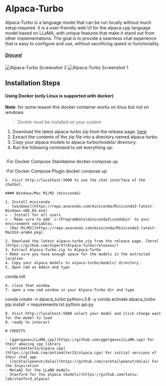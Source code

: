 # Alpaca-Turbo

Alpaca-Turbo is a language model that can be run locally without much setup required. It is a user-friendly web UI for the alpaca.cpp language model based on LLaMA, with unique features that make it stand out from other implementations. The goal is to provide a seamless chat experience that is easy to configure and use, without sacrificing speed or functionality.

##### [Discord](https://discord.gg/pm4JzCBHNn)

![Alpaca-Turbo Screenshot 2](./screenshots/screenshot2.png)
![Alpaca-Turbo Screenshot 1](./screenshots/screenshot1.png)

## Installation Steps

#### Using Docker (only Linux is supported with docker)

**Note**: for some reason this docker container works on linux but not on windows

> Docker must be installed on your system

1. Download the latest alpaca-turbo.zip from the release page. [here](https://github.com/ViperX7/Alpaca-Turbo/releases/)
2. Extract the contents of the zip file into a directory named alpaca-turbo.
3. Copy your alpaca models to alpaca-turbo/models/ directory.
4. Run the following command to set everything up:
   ```
  -For Docker Compose Standalone
     docker-compose up
     
  -For Docker Compose Plugin
     docker compose up
   ```
5. Visit http://localhost:5000 to use the chat interface of the chatbot.

#### Windows/Mac M1/M2 (miniconda)

1. Install miniconda 
    - [windows](https://repo.anaconda.com/miniconda/Miniconda3-latest-Windows-x86_64.exe) 
   > - Install for all users
   > - Make sure to add `c:\ProgramData\miniconda3\condabin` to your environment variables
   - [Mac M1/M2](https://repo.anaconda.com/miniconda/Miniconda3-latest-MacOSX-arm64.pkg)
   
2. Download the latest alpaca-turbo.zip from the release page. [here](https://github.com/ViperX7/Alpaca-Turbo/releases/)
3. Extract Alpaca-Turbo.zip to Alpaca-Turbo
   > Make sure you have enough space for the models in the extracted location
4. Copy your alpaca models to alpaca-turbo/models/ directory.
5. Open cmd as Admin and type
   ```
   conda init
   ```
6. close that window
7. open a new cmd window in your Alpaca-Turbo dir and type
   ```
   conda create -n alpaca_turbo python=3.8 -y
   conda activate alpaca_turbo
   pip install -r requirements.txt
   python api.py
   ```
8. Visit http://localhost:5000 select your model and click change wait for the model to load
9. ready to interact

# CREDITS

- [ggerganov/LLaMA.cpp](https://github.com/ggerganov/LLaMA.cpp) For their amazing cpp library
- [antimatter15/alpaca.cpp](https://github.com/antimatter15/alpaca.cpp) For initial versions of their chat app
- [cocktailpeanut/dalai](https://github.com/cocktailpeanut/dalai) For the Inspiration
- MetaAI for the LLaMA models
- Stanford for the alpaca [models](https://github.com/tatsu-lab/stanford_alpaca)
